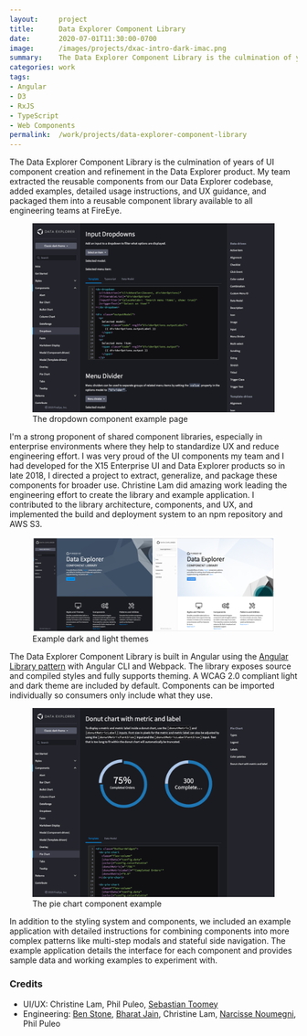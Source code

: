 ```yaml
---
layout:     project
title:      Data Explorer Component Library
date:       2020-07-01T11:30:00-0700
image:      /images/projects/dxac-intro-dark-imac.png
summary:    The Data Explorer Component Library is the culmination of years of component creation and refinement in the Data Explorer product. My team extracted the reusable components from our Data Explorer codebase, added examples, detailed usage instructions, and UX guidance, and packaged them into a reusable component library available to all engineering teams at FireEye.
categories: work
tags:
- Angular
- D3
- RxJS
- TypeScript
- Web Components
permalink:  /work/projects/data-explorer-component-library
---
```


<p>The Data Explorer Component Library is the culmination of years of UI component creation and refinement in the Data Explorer product. My team extracted the reusable components from our Data Explorer codebase, added examples, detailed usage instructions, and UX guidance, and packaged them into a reusable component library available to all engineering teams at FireEye.</p>
<p class="clearfix"></p>
<figure class="captioned-img">
  <img src="/images/projects/dxac-dropdown-dark.png" data-action="zoom"/>
  <figcaption>The dropdown component example page</figcaption>
</figure>
<p class="clearfix"></p>
<p>I'm a strong proponent of shared component libraries, especially in enterprise environments where they help to standardize UX and reduce engineering effort. I was very proud of the UI components my team and I had developed for the X15 Enterprise UI and Data Explorer products so in late 2018, I directed a project to extract, generalize, and package these components for broader use. Christine Lam did amazing work leading the engineering effort to create the library and example application. I contributed to the library architecture, components, and UX, and implemented the build and deployment system to an npm repository and AWS S3.</p>
<figure class="captioned-img">
  <img src="/images/projects/dxac-themes.png" data-action="zoom"/>
  <figcaption>Example dark and light themes</figcaption>
</figure>
<p>The Data Explorer Component Library is built in Angular using the <a href="https://angular.io/guide/creating-libraries" target="_blank">Angular Library pattern</a> with Angular CLI and Webpack. The library exposes source and compiled styles and fully supports theming. A WCAG 2.0 compliant light and dark theme are included by default. Components can be imported individually so consumers only include what they use.</p>
<figure class="captioned-img">
  <img src="/images/projects/dxac-donut-dark.png" data-action="zoom"/>
  <figcaption>The pie chart component example</figcaption>
</figure>
<p>In addition to the styling system and components, we included an example application with detailed instructions for combining components into more complex patterns like multi-step modals and stateful side navigation. The example application details the interface for each component and provides sample data and working examples to experiment with.</p>
<p class="clearfix"></p>

<h3>Credits</h3>
<ul class="credits">
  <li>UI/UX:
    Christine Lam,
    Phil Puleo,
    <a href="https://www.sebastiantoomey.com" target="_blank">Sebastian Toomey</a>
  </li>
  <li>Engineering:
    <a href="https://www.linkedin.com/in/benstone10" target="_blank">Ben Stone</a>,
    <a href="https://www.linkedin.com/in/bharat-jain-40546a36" target="_blank">Bharat Jain</a>,
    Christine Lam,
    <a href="https://www.linkedin.com/in/narcisse-noumegni-911a1a25" target="_blank">Narcisse Noumegni</a>,
    Phil Puleo
  </li>
</ul>